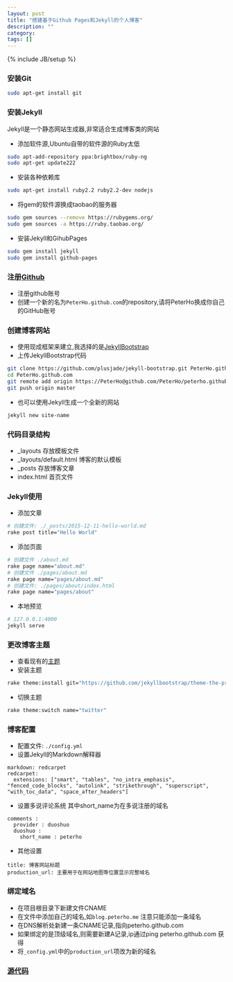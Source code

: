 ```yaml
---
layout: post
title: "搭建基于Github Pages和Jekyll的个人博客"
description: ""
category: 
tags: []
---
```

{% include JB/setup %}

### 安装Git

```sh
sudo apt-get install git
```

### 安装Jekyll
Jekyll是一个静态网站生成器,非常适合生成博客类的网站

* 添加软件源,Ubuntu自带的软件源的Ruby太低

```sh
sudo apt-add-repository ppa:brightbox/ruby-ng
sudo apt-get update222
```

* 安装各种依赖库

```sh
sudo apt-get install ruby2.2 ruby2.2-dev nodejs
```
* 将gem的软件源换成taobao的服务器

```sh
sudo gem sources --remove https://rubygems.org/
sudo gem sources -a https://ruby.taobao.org/
```
* 安装Jekyll和GihubPages

```sh
sudo gem install jekyll
sudo gem install github-pages
```

### 注册[Github](https://github.com/)
* 注册github账号
* 创建一个新的名为`PeterHo.github.com`的repository,请将PeterHo换成你自己的GitHub账号

### 创建博客网站
* 使用现成框架来建立,我选择的是[JekyllBootstrap](http://jekyllbootstrap.com/)
* 上传JekyllBootstrap代码

```sh
git clone https://github.com/plusjade/jekyll-bootstrap.git PeterHo.github.com
cd PeterHo.github.com
git remote add origin https://PeterHo@github.com/PeterHo/peterho.github.com.git
git push origin master
```

* 也可以使用Jekyll生成一个全新的网站

```sh
jekyll new site-name
```

### 代码目录结构
* _layouts 存放模板文件
* _layouts/default.html 博客的默认模板
* _posts 存放博客文章
* index.html 首页文件

### Jekyll使用
* 添加文章

```sh
# 创建文件: ./_posts/2015-12-11-hello-world.md
rake post title="Hello World"
```

* 添加页面

```sh
# 创建文件 ./about.md
rake page name="about.md"
# 创建文件 ./pages/about.md
rake page name="pages/about.md"
# 创建文件: ./pages/about/index.html
rake page name="pages/about"
```

* 本地预览
```sh
# 127.0.0.1:4000
jekyll serve
```

### 更改博客主题
* 查看现有的[主题](http://themes.jekyllbootstrap.com/)
* 安装主题

```sh
rake theme:install git="https://github.com/jekyllbootstrap/theme-the-program.git"
```
* 切换主题

```sh
rake theme:switch name="twitter"
```

### 博客配置
* 配置文件: `./config.yml`
* 设置Jekyll的Markdown解释器

```
markdown: redcarpet
redcarpet:
  extensions: ["smart", "tables", "no_intra_emphasis", "fenced_code_blocks", "autolink", "strikethrough", "superscript", "with_toc_data", "space_after_headers"]
```

* 设置多说评论系统
其中short_name为在多说注册的域名

```
comments :
  provider : duoshuo
  duoshuo :
    short_name : peterho
```

* 其他设置

```
title: 博客网站标题
production_url: 主要用于在网站地图等位置显示完整域名
```

### 绑定域名
* 在项目根目录下新建文件CNAME
* 在文件中添加自己的域名,如`blog.peterho.me`
注意只能添加一条域名
* 在DNS解析处新建一条CNAME记录,指向peterho.github.com
* 如果绑定的是顶级域名,则需要新建A记录,ip通过ping peterho.github.com 获得
* 将`_config.yml`中的`production_url`项改为新的域名


### [源代码](https://github.com/PeterHo/peterho.github.com/)